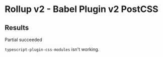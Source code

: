 # Rollup v2 - Babel Plugin v2 PostCSS

## Results

Partial succeeded

`typescript-plugin-css-modules` isn't working.
